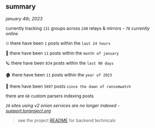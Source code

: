 
## summary
_january 4th, 2023_

currently tracking `131` groups across `240` relays & mirrors - _`78` currently online_

⏲ there have been `1` posts within the `last 24 hours`

🦈 there have been `11` posts within the `month of january`

🪐 there have been `834` posts within the `last 90 days`

🏚 there have been `11` posts within the `year of 2023`

🦕 there have been `5697` posts `since the dawn of ransomwatch`

there are `68` custom parsers indexing posts

_`20` sites using v2 onion services are no longer indexed - [support.torproject.org](https://support.torproject.org/onionservices/v2-deprecation/)_

> see the project [README](https://github.com/joshhighet/ransomwatch#ransomwatch--) for backend technicals
